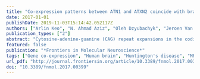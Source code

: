 ```yaml
---
title: "Co-expression patterns between ATN1 and ATXN2 coincide with brain regions affected in huntington's disease"
date: 2017-01-01
publishDate: 2019-11-03T15:14:42.052117Z
authors: ["Arlin Keo", "N. Ahmad Aziz", "Oleh Dzyubachyk", "Jeroen Van Der Grond", "Willeke M.C. Van Roon-Mom", "Boudewijn P.F. Lelieveldt", "Marcel J.T. Reinders", "Ahmed Mahfouz"]
publication_types: ["2"]
abstract: "Cytosine-adenine-guanine (CAG) repeat expansions in the coding regions of nine polyglutamine (polyQ) genes (HTT, ATXN1, ATXN2, ATXN3, CACNA1A, ATXN7, ATN1, AR, and TBP) are the cause of several neurodegenerative diseases including Huntington's disease (HD), six different spinocerebellar ataxias (SCAs), dentatorubral-pallidoluysian atrophy, and spinobulbar muscular atrophy. The expanded CAG repeat length in the causative gene is negatively related to the age-at-onset (AAO) of clinical symptoms. In addition to the expanded CAG repeat length in the causative gene, the normal CAG repeats in the other polyQ genes can affect the AAO, suggesting functional interactions between the polyQ genes. However, there is no detailed assessment of the relationships among polyQ genes in pathologically relevant brain regions. We used gene co-expression analysis to study the functional relationships among polyQ genes in different brain regions using the Allen Human Brain Atlas (AHBA), a spatial map of gene expression in the healthy brain. We constructed co-expression networks for seven anatomical brain structures, as well as a region showing a specific pattern of atrophy in HD patients detected by magnetic resonance imaging (MRI) of the brain. In this HD-associated region, we found that ATN1 and ATXN2 were co-expressed and shared co-expression partners which were enriched for DNA repair genes. We observed a similar co-expression pattern in the frontal lobe, parietal lobe, and striatum in which this relation was most pronounced. Given that the co-expression patterns for these anatomical structures were similar to those for the HD-associated region, our results suggest that their disruption is likely involved in HD pathology. Moreover, ATN1 and ATXN2 also shared many co-expressed genes with HTT, the causative gene of HD, across the brain. Although this triangular relationship among these three polyQ genes may also be dysregulated in other polyQ diseases, stronger co-expression patterns between ATN1 and ATXN2 observed in the HD-associated region, especially in the striatum, may be more specific to HD."
featured: false
publication: "*Frontiers in Molecular Neuroscience*"
tags: ["Gene co-expression", "Human brain", "Huntington's disease", "MRI", "Neurodegeneration", "Polyglutamine diseases", "Spinocerebellar ataxias"]
url_pdf: "http://journal.frontiersin.org/article/10.3389/fnmol.2017.00399/full"
doi: "10.3389/fnmol.2017.00399"
---
```


